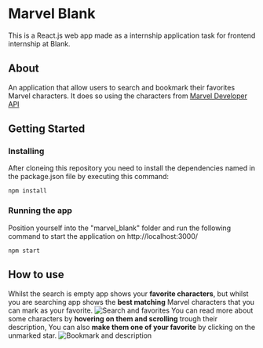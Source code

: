 # Marvel Blank

This is a React.js web app made as a internship application task for frontend internship at Blank. 

## About

An application that allow users to search and bookmark their favorites Marvel characters. It does so using the characters from [Marvel Developer API](https://developer.marvel.com/)


## Getting Started

### Installing

After cloneing this repository you need to install the dependencies named in the package.json file by executing this command:

```
npm install
```

### Running the app

Position yourself into the "marvel_blank" folder and run the following command to start the application on http://localhost:3000/
```
npm start
```

## How to use
Whilst the search is empty app shows your **favorite characters**, but whilst you are searching app shows the **best matching** Marvel characters that you can mark as your favorite.
![Search and favorites](https://ibb.co/yNLT9Lv)
You can read more about some characters by **hovering on them and scrolling** trough their description, You can also **make them one of your favorite** by clicking on the unmarked star.
![Bookmark and description](https://ibb.co/4YRZffp)

